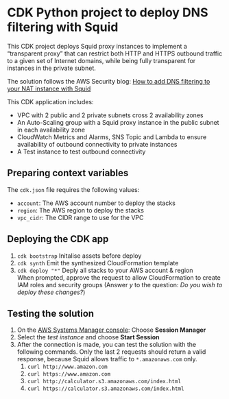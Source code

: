 
# CDK Python project to deploy DNS filtering with Squid

This CDK project deploys Squid proxy instances to implement a “transparent proxy” that can restrict both HTTP and HTTPS outbound traffic to a given set of Internet domains, while being fully transparent for instances in the private subnet. 

The solution follows the AWS Security blog: [How to add DNS filtering to your NAT instance with Squid](https://aws.amazon.com/blogs/security/how-to-add-dns-filtering-to-your-nat-instance-with-squid/)

This CDK application includes:

 * VPC with 2 public and 2 private subnets  cross 2 availability zones
 * An Auto-Scaling group with a Squid proxy instance in the public subnet in each availability zone
 * CloudWatch Metrics and Alarms, SNS Topic and Lambda to ensure availability of outbound connectivity to private instances
 * A Test instance to test outbound connectivity

## Preparing context variables
The `cdk.json` file requires the following values:

 * `account`:    The AWS account number to deploy the stacks
 * `region`:     The AWS region to deploy the stacks
 * `vpc_cidr`:   The CIDR range to use for the VPC


## Deploying the CDK app
1. `cdk bootstrap`              Initalise assets before deploy
2. `cdk synth`                  Emit the synthesized CloudFormation template
3. `cdk deploy "*"`             Deply all stacks to your AWS account & region  
   When prompted, approve the request to allow CloudFormation to create IAM roles and security groups (Answer *y* to the question: *Do you wish to deploy these changes?*)  

## Testing the solution
1. On the [AWS Systems Manager console](https://console.aws.amazon.com/systems-manager/): Choose **Session Manager**
2. Select the *test instance* and choose **Start Session**
3. After the connection is made, you can test the solution with the following commands. Only the last 2 requests should return a valid response, because Squid allows traffic to `*.amazonaws.com` only.
   1. `curl http://www.amazon.com`
   2. `curl https://www.amazon.com`
   3. `curl http://calculator.s3.amazonaws.com/index.html`
   4. `curl https://calculator.s3.amazonaws.com/index.html`
